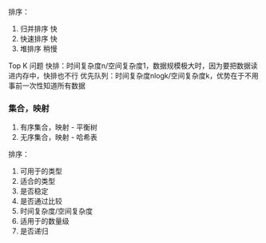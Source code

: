 排序：
1. 归并排序 快
2. 快速排序 快
3. 堆排序 稍慢

Top K 问题
快排：时间复杂度n/空间复杂度1，数据规模极大时，因为要把数据读进内存中，快排也不行
优先队列：时间复杂度nlogk/空间复杂度k，优势在于不用事前一次性知道所有数据

### 集合，映射

1. 有序集合，映射 - 平衡树
2. 无序集合，映射 - 哈希表

排序：
1. 可用于的类型
2. 适合的类型
3. 是否稳定
4. 是否通过比较
5. 时间复杂度/空间复杂度
6. 适用于的数量级
7. 是否递归
